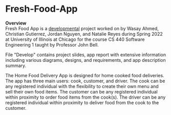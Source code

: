# Fresh-Food-App

<b>Overview</b><br>
Fresh Food App is a <ins>developmental</ins> project worked on by Wasay Ahmed, Christian Gutierrez, Jordan Nguyen, and Natalie Reyes during Spring 2022 at University of Illinois at Chicago for the course CS 440 Software Engineering 1 taught by Professor John Bell. 


File "Develop" contains project slides, app report with extensive information including various diagrams, designs, and requirements, and app description summary.


The Home Food Delivery App is designed for home cooked food deliveries. The app has three main users: cook, customer, and driver. The cook can be any registered individual with the flexibility to create their own menu and sell their own food items. The customer can be any registered individual within proximity to order food items from the cook(s). The driver can be any registered individual within proximity to deliver food from the cook to the customer.
